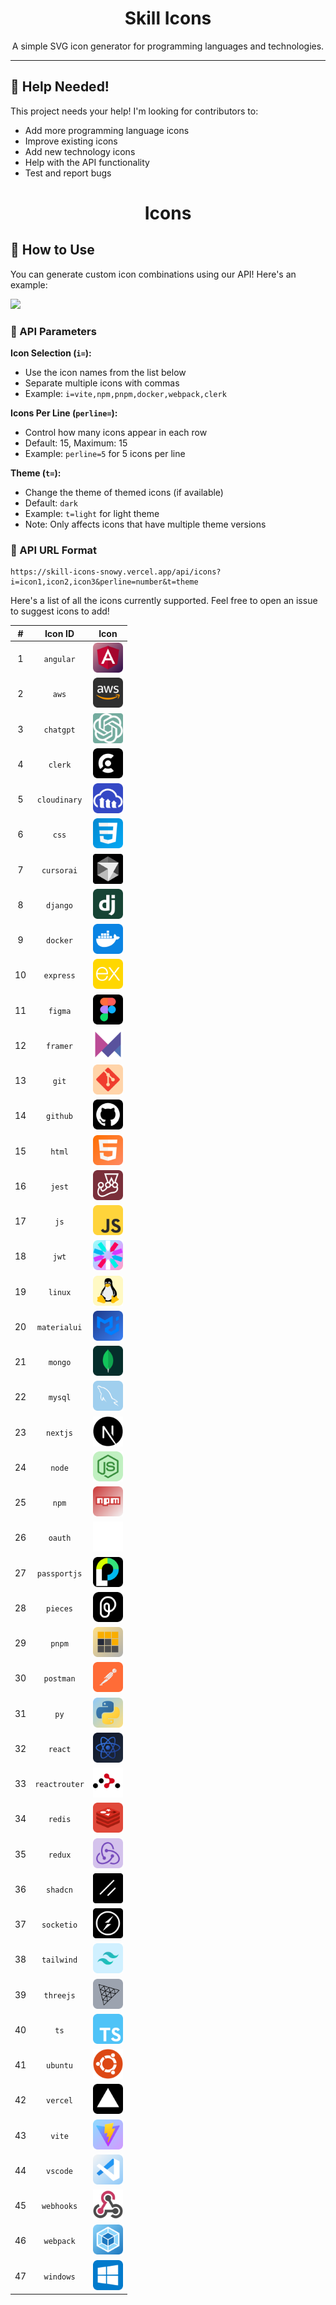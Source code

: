 <h1 align="center">Skill Icons</h1>

<p align="center">A simple SVG icon generator for programming languages and technologies.</p>

---

## 🤝 Help Needed!

This project needs your help! I'm looking for contributors to:

- Add more programming language icons
- Improve existing icons
- Add new technology icons
- Help with the API functionality
- Test and report bugs

##

<h1 align="center">Icons</h1>

## 🚀 How to Use

You can generate custom icon combinations using our API! Here's an example:

<img src="https://skill-icons-snowy.vercel.app/api/icons?i=js,py,ts,node,docker,chatgpt,github&perline=15&t=dark" />

### 📝 API Parameters

**Icon Selection (`i=`):**
- Use the icon names from the list below
- Separate multiple icons with commas
- Example: `i=vite,npm,pnpm,docker,webpack,clerk`

**Icons Per Line (`perline=`):**
- Control how many icons appear in each row
- Default: 15, Maximum: 15
- Example: `perline=5` for 5 icons per line

**Theme (`t=`):**
- Change the theme of themed icons (if available)
- Default: `dark`
- Example: `t=light` for light theme
- Note: Only affects icons that have multiple theme versions

### 🔗 API URL Format
```
https://skill-icons-snowy.vercel.app/api/icons?i=icon1,icon2,icon3&perline=number&t=theme
```

Here's a list of all the icons currently supported. Feel free to open an issue to suggest icons to add!

| # | Icon ID | Icon |
|:---:|:-------:|:----:|
| 1 | `angular` | <img src="public/icons/angular.svg" width="48"> |
| 2 | `aws` | <img src="public/icons/aws.svg" width="48"> |
| 3 | `chatgpt` | <img src="public/icons/chatgpt.svg" width="48"> |
| 4 | `clerk` | <img src="public/icons/clerk.svg" width="48"> |
| 5 | `cloudinary` | <img src="public/icons/cloudinary.svg" width="48"> |
| 6 | `css` | <img src="public/icons/css3.svg" width="48"> |
| 7 | `cursorai` | <img src="public/icons/cursorai.svg" width="48"> |
| 8 | `django` | <img src="public/icons/django.svg" width="48"> |
| 9 | `docker` | <img src="public/icons/docker.svg" width="48"> |
| 10 | `express` | <img src="public/icons/express.svg" width="48"> |
| 11 | `figma` | <img src="public/icons/figma.svg" width="48"> |
| 12 | `framer` | <img src="public/icons/framermotion.svg" width="48"> |
| 13 | `git` | <img src="public/icons/git.svg" width="48"> |
| 14 | `github` | <img src="public/icons/github.svg" width="48"> |
| 15 | `html` | <img src="public/icons/html5.svg" width="48"> |
| 16 | `jest` | <img src="public/icons/jest.svg" width="48"> |
| 17 | `js` | <img src="public/icons/javascript.svg" width="48"> |
| 18 | `jwt` | <img src="public/icons/jwt.svg" width="48"> |
| 19 | `linux` | <img src="public/icons/Linux.svg" width="48"> |
| 20 | `materialui` | <img src="public/icons/materialUI.svg" width="48"> |
| 21 | `mongo` | <img src="public/icons/mongodb.svg" width="48"> |
| 22 | `mysql` | <img src="public/icons/mysql.svg" width="48"> |
| 23 | `nextjs` | <img src="public/icons/nextjs.svg" width="48"> |
| 24 | `node` | <img src="public/icons/nodejs.svg" width="48"> |
| 25 | `npm` | <img src="public/icons/npm.svg" width="48"> |
| 26 | `oauth` | <img src="public/icons/OAuth.svg" width="48"> |
| 27 | `passportjs` | <img src="public/icons/passportjs.svg" width="48"> |
| 28 | `pieces` | <img src="public/icons/pieces.svg" width="48"> |
| 29 | `pnpm` | <img src="public/icons/pnpm.svg" width="48"> |
| 30 | `postman` | <img src="public/icons/postman.svg" width="48"> |
| 31 | `py` | <img src="public/icons/python.svg" width="48"> |
| 32 | `react` | <img src="public/icons/react.svg" width="48"> |
| 33 | `reactrouter` | <img src="public/icons/reactrouter.svg" width="48"> |
| 34 | `redis` | <img src="public/icons/redis.svg" width="48"> |
| 35 | `redux` | <img src="public/icons/redux.svg" width="48"> |
| 36 | `shadcn` | <img src="public/icons/shadcn.svg" width="48"> |
| 37 | `socketio` | <img src="public/icons/soketio.svg" width="48"> |
| 38 | `tailwind` | <img src="public/icons/tailwindcss.svg" width="48"> |
| 39 | `threejs` | <img src="public/icons/threejs.svg" width="48"> |
| 40 | `ts` | <img src="public/icons/typescript.svg" width="48"> |
| 41 | `ubuntu` | <img src="public/icons/Ubuntu.svg" width="48"> |
| 42 | `vercel` | <img src="public/icons/vercel.svg" width="48"> |
| 43 | `vite` | <img src="public/icons/vite.svg" width="48"> |
| 44 | `vscode` | <img src="public/icons/vsCode.svg" width="48"> |
| 45 | `webhooks` | <img src="public/icons/webhooks.svg" width="48"> |
| 46 | `webpack` | <img src="public/icons/webpack.svg" width="48"> |
| 47 | `windows` | <img src="public/icons/windows.svg" width="48"> |

